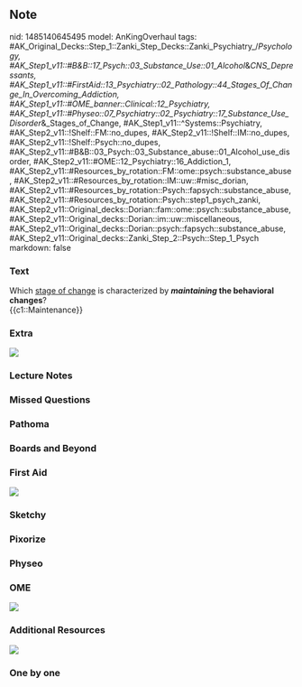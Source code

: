 ## Note
nid: 1485140645495
model: AnKingOverhaul
tags: #AK_Original_Decks::Step_1::Zanki_Step_Decks::Zanki_Psychiatry_/_Psychology, #AK_Step1_v11::#B&B::17_Psych::03_Substance_Use::01_Alcohol_&_CNS_Depressants, #AK_Step1_v11::#FirstAid::13_Psychiatry::02_Pathology::44_Stages_Of_Change_In_Overcoming_Addiction, #AK_Step1_v11::#OME_banner::Clinical::12_Psychiatry, #AK_Step1_v11::#Physeo::07_Psychiatry::02_Psychiatry::17_Substance_Use_Disorder_&_Stages_of_Change, #AK_Step1_v11::^Systems::Psychiatry, #AK_Step2_v11::!Shelf::FM::no_dupes, #AK_Step2_v11::!Shelf::IM::no_dupes, #AK_Step2_v11::!Shelf::Psych::no_dupes, #AK_Step2_v11::#B&B::03_Psych::03_Substance_abuse::01_Alcohol_use_disorder, #AK_Step2_v11::#OME::12_Psychiatry::16_Addiction_1, #AK_Step2_v11::#Resources_by_rotation::FM::ome::psych::substance_abuse, #AK_Step2_v11::#Resources_by_rotation::IM::uw::#misc_dorian, #AK_Step2_v11::#Resources_by_rotation::Psych::fapsych::substance_abuse, #AK_Step2_v11::#Resources_by_rotation::Psych::step1_psych_zanki, #AK_Step2_v11::Original_decks::Dorian::fam::ome::psych::substance_abuse, #AK_Step2_v11::Original_decks::Dorian::im::uw::miscellaneous, #AK_Step2_v11::Original_decks::Dorian::psych::fapsych::substance_abuse, #AK_Step2_v11::Original_decks::Zanki_Step_2::Psych::Step_1_Psych
markdown: false

### Text
<div>
  <div>
    Which <u>stage of change</u> is characterized by
    <b><i>maintaining</i> the behavioral changes</b>?
  </div>
  <div>
    {{c1::Maintenance}}
  </div>
</div>

### Extra
<img src="paste-562726615122187.jpg">

### Lecture Notes


### Missed Questions


### Pathoma


### Boards and Beyond


### First Aid
<img src="tmpvEk98M.png">

### Sketchy


### Pixorize


### Physeo


### OME
<div class="ome-widget">
  <a href=
  "https://onlinemeded.org/spa/psychiatry?ref=anki"><img src=
  "_OME_AnkiFlashcards_Topic_4.png"></a>
</div>

### Additional Resources
<img src="paste-821116142616579.jpg" style="color: rgb(255, 0, 0);"
class="resizer">

### One by one

